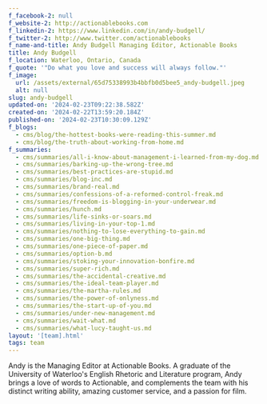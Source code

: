```yaml
---
f_facebook-2: null
f_website-2: http://actionablebooks.com
f_linkedin-2: https://www.linkedin.com/in/andy-budgell/
f_twitter-2: http://www.twitter.com/actionablebooks
f_name-and-title: Andy Budgell Managing Editor, Actionable Books
title: Andy Budgell
f_location: Waterloo, Ontario, Canada
f_quote: '"Do what you love and success will always follow."'
f_image:
  url: /assets/external/65d75338993b4bbfb0d5bee5_andy-budgell.jpeg
  alt: null
slug: andy-budgell
updated-on: '2024-02-23T09:22:38.582Z'
created-on: '2024-02-22T13:59:20.184Z'
published-on: '2024-02-23T10:30:09.129Z'
f_blogs:
  - cms/blog/the-hottest-books-were-reading-this-summer.md
  - cms/blog/the-truth-about-working-from-home.md
f_summaries:
  - cms/summaries/all-i-know-about-management-i-learned-from-my-dog.md
  - cms/summaries/barking-up-the-wrong-tree.md
  - cms/summaries/best-practices-are-stupid.md
  - cms/summaries/blog-inc.md
  - cms/summaries/brand-real.md
  - cms/summaries/confessions-of-a-reformed-control-freak.md
  - cms/summaries/freedom-is-blogging-in-your-underwear.md
  - cms/summaries/hunch.md
  - cms/summaries/life-sinks-or-soars.md
  - cms/summaries/living-in-your-top-1.md
  - cms/summaries/nothing-to-lose-everything-to-gain.md
  - cms/summaries/one-big-thing.md
  - cms/summaries/one-piece-of-paper.md
  - cms/summaries/option-b.md
  - cms/summaries/stoking-your-innovation-bonfire.md
  - cms/summaries/super-rich.md
  - cms/summaries/the-accidental-creative.md
  - cms/summaries/the-ideal-team-player.md
  - cms/summaries/the-martha-rules.md
  - cms/summaries/the-power-of-onlyness.md
  - cms/summaries/the-start-up-of-you.md
  - cms/summaries/under-new-management.md
  - cms/summaries/wait-what.md
  - cms/summaries/what-lucy-taught-us.md
layout: '[team].html'
tags: team
---
```


Andy is the Managing Editor at Actionable Books. A graduate of the University of Waterloo's English Rhetoric and Literature program, Andy brings a love of words to Actionable, and complements the team with his distinct writing ability, amazing customer service, and a passion for film.
